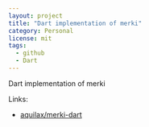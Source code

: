 ```yaml
---
layout: project
title: "Dart implementation of merki"
category: Personal
license: mit
tags:
  - github
  - Dart
---
```


Dart implementation of merki

Links:

* [aquilax/merki-dart](https://github.com/aquilax/merki-dart)
